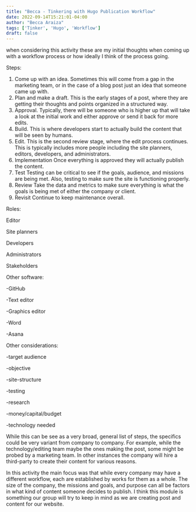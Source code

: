 ```yaml
---
title: "Becca - Tinkering with Hugo Publication Workflow"
date: 2022-09-14T15:21:01-04:00
author: "Becca Araiza"
tags: ['Tinker', 'Hugo', 'Workflow']
draft: false
---
```

when considering this activity these are my initial thoughts when coming up with a workflow process or how ideally I think of the process going.

Steps:
1. Come up with an idea.
Sometimes this will come from a gap in the marketing team, or in the case of a blog post just an idea that someone came up with.
2. Plan and make a draft.
This is the early stages of a post, where they are getting their thoughts and points organized in a structured way.
3. Approval.
Typically, there will be someone who is higher up that will take a look at the initial work and either approve or send it back for more edits.
4. Build.
This is where developers start to actually build the content that will be seen by humans.
5. Edit.
This is the second review stage, where the edit process continues. This is typically includes more people including the site planners, editors, developers, and administrators.
6. Implementation
Once everything is approved they will actually publish the content.
7. Test
Testing can be critical to see if the goals, audience, and missions are being met. Also, testing to make sure the site is functioning properly.
8. Review
Take the data and metrics to make sure everything is what the goals is being met of either the company or client.
9. Revisit
Continue to keep maintenance overall.

Roles:

Editor

Site planners

Developers

Administrators

Stakeholders


Other software:

-GitHub

-Text editor

-Graphics editor

-Word

-Asana

Other considerations:

-target audience

-objective

-site-structure

-testing

-research

-money/capital/budget

-technology needed


While this can be see as a very broad, general list of steps, the specifics could be very variant from company to company. For example, while the technology/editing team maybe the ones making the post, some might be probed by a marketing team. In other instances the company will hire a third-party to create their content for various reasons.

In this activity the main focus was that while every company may have a different workflow, each are established by works for them as a whole. The size of the company, the missions and goals, and purpose can all be factors in what kind of content someone decides to publish. I think this module is something our group will try to keep in mind as we are creating post and content for our website.
